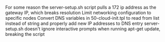 For some reason the server-setup.sh script pulls a 172 ip address as the gateway IP, which breaks resolution
Limit networking configuration to specific nodes
Convert DNS variables in 50-cloud-init.tpl to read from list instead of string and properly add new IP addresses to DNS entry
server-setup.sh doesn't ignore interactive prompts when running apt-get update, breaking the script